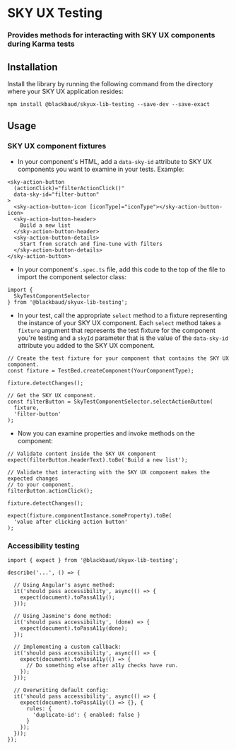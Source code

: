# SKY UX Testing

### Provides methods for interacting with SKY UX components during Karma tests

## Installation

Install the library by running the following command from the directory where your SKY UX application resides:

```
npm install @blackbaud/skyux-lib-testing --save-dev --save-exact
```

## Usage

### SKY UX component fixtures

- In your component's HTML, add a `data-sky-id` attribute to SKY UX components you want to examine in your tests.  Example:

```
<sky-action-button
  (actionClick)="filterActionClick()"
  data-sky-id="filter-button"
>
  <sky-action-button-icon [iconType]="iconType"></sky-action-button-icon>
  <sky-action-button-header>
    Build a new list
  </sky-action-button-header>
  <sky-action-button-details>
    Start from scratch and fine-tune with filters
  </sky-action-button-details>
</sky-action-button>
```

- In your component's `.spec.ts` file, add this code to the top of the file to import the component selector class:

```
import {
  SkyTestComponentSelector
} from '@blackbaud/skyux-lib-testing';
```

- In your test, call the appropriate `select` method to a fixture representing the instance of your SKY UX component.  Each `select` method takes a `fixture` argument that represents the test fixture for the component you're testing and a `skyId` parameter that is the value of the `data-sky-id` attribute you added to the SKY UX component.

```
// Create the test fixture for your component that contains the SKY UX component.
const fixture = TestBed.createComponent(YourComponentType);

fixture.detectChanges();

// Get the SKY UX component.
const filterButton = SkyTestComponentSelector.selectActionButton(
  fixture,
  'filter-button'
);

```

- Now you can examine properties and invoke methods on the component:

```
// Validate content inside the SKY UX component
expect(filterButton.headerText).toBe('Build a new list');

// Validate that interacting with the SKY UX component makes the expected changes
// to your component.
filterButton.actionClick();

fixture.detectChanges();

expect(fixture.componentInstance.someProperty).toBe(
  'value after clicking action button'
);
```

### Accessibility testing

```
import { expect } from '@blackbaud/skyux-lib-testing';

describe('...', () => {

  // Using Angular's async method:
  it('should pass accessibility', async(() => {
    expect(document).toPassA11y();
  }));

  // Using Jasmine's done method:
  it('should pass accessibility', (done) => {
    expect(document).toPassA11y(done);
  });

  // Implementing a custom callback:
  it('should pass accessibility', async(() => {
    expect(document).toPassA11y(() => {
      // Do something else after a11y checks have run.
    });
  }));

  // Overwriting default config:
  it('should pass accessibility', async(() => {
    expect(document).toPassA11y(() => {}, {
      rules: {
        'duplicate-id': { enabled: false }
      }
    });
  }));
});
```
